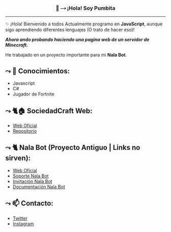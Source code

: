 
<h3 align="center">👋 ⤏ ¡Hola! Soy Pumbita</h3>

---
✨ ¡Hola! Bienvenido a todos
Actualmente programo en **JavaScript**, aunque sigo aprendiendo diferentes lenguajes (O trato de hacer eso)!

*__Ahora ando probando haciendo una pagina web de un servidor de Minecraft.__*

He trabajado en un proyecto importante para mi **Nala Bot**.

## ⤳ 📝  Conocimientos:
* Javascript
* C#
* Jugador de Fortnite

## ⤳ 🐈🏠  SociedadCraft Web: 
* [Web Oficial](https://www.sociedadcraft.lat/)
* [Repositorio](https://github.com/Xdayron/SociedadCraft-Web)

## ⤳ 🐈  Nala Bot (Proyecto Antiguo | Links no sirven): 
* [Web Oficial](https://nala-bot.ml)
* [Soporte Nala Bot](https://discord.nala-bot.ml)
* [Invitación Nala Bot](https://invitar.nala-bot.ml)
* [Documentación Nala Bot](https://docs.nala-bot.ml)


## ⤳ 📫  Contacto: 
* [Twitter](https://twitter.com/Xdayron_Pumba)
* [Instagram](https://www.instagram.com/xdayronysr/)
